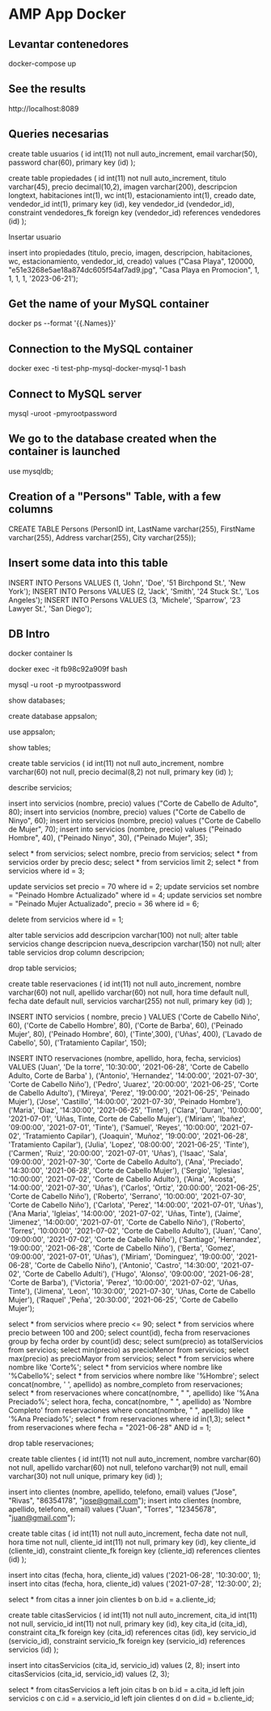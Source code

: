 # AMP App Docker

## Levantar contenedores
docker-compose up

## See the results
http://localhost:8089







## Queries necesarias

create table usuarios (
	id int(11) not null auto_increment,
    email varchar(50),
    password char(60),
    primary key (id)
    );


create table propiedades (
	id int(11) not null auto_increment,
    titulo varchar(45),
    precio decimal(10,2),
    imagen varchar(200),
    descripcion longtext,
    habitaciones int(1),
    wc int(1),
    estacionamiento int(1),
    creado date,
    vendedor_id int(1),
    primary key (id),
    key vendedor_id (vendedor_id),
    constraint vendedores_fk foreign key (vendedor_id) references vendedores (id)
    );

Insertar usuario

insert into propiedades (titulo, precio, imagen, descripcion, habitaciones, wc, estacionamiento, vendedor_id, creado) values ("Casa Playa", 120000, "e51e3268e5ae18a874dc605f54af7ad9.jpg", "Casa Playa en Promocion", 1, 1, 1, 1, '2023-06-21');








## Get the name of your MySQL container
docker ps --format '{{.Names}}'

## Connection to the MySQL container
docker exec -ti test-php-mysql-docker-mysql-1 bash

## Connect to MySQL server
mysql -uroot -pmyrootpassword

## We go to the database created when the container is launched
use mysqldb;

## Creation of a "Persons" Table, with a few columns
CREATE TABLE Persons (PersonID int, LastName varchar(255), FirstName varchar(255), Address varchar(255), City varchar(255));

## Insert some data into this table
INSERT INTO Persons VALUES (1, 'John', 'Doe', '51 Birchpond St.', 'New York');
INSERT INTO Persons VALUES (2, 'Jack', 'Smith', '24 Stuck St.', 'Los Angeles');
INSERT INTO Persons VALUES (3, 'Michele', 'Sparrow', '23 Lawyer St.', 'San Diego');





## DB Intro

docker container ls

docker exec -it fb98c92a909f bash

mysql -u root -p myrootpassword

show databases;

create database appsalon;

use appsalon;

show tables;

create table servicios (
	id int(11) not null auto_increment,
    nombre varchar(60) not null,
    precio decimal(8,2) not null,
    primary key (id)
    );

describe servicios;

insert into servicios (nombre, precio) values ("Corte de Cabello de Adulto", 80);
insert into servicios (nombre, precio) values ("Corte de Cabello de Ninyo", 60);
insert into servicios (nombre, precio) values ("Corte de Cabello de Mujer", 70);
insert into servicios (nombre, precio) values
    ("Peinado Hombre", 40),
    ("Peinado Ninyo", 30),
    ("Peinado Mujer", 35);

select * from servicios;
select nombre, precio from servicios;
select * from servicios order by precio desc;
select * from servicios limit 2;
select * from servicios where id = 3;

update servicios set precio = 70 where id = 2;
update servicios set nombre = "Peinado Hombre Actualizado" where id = 4;
update servicios set nombre = "Peinado Mujer Actualizado", precio = 36 where id = 6;

delete from servicios where id = 1;

alter table servicios add descripcion varchar(100) not null;
alter table servicios change descripcion nueva_descripcion varchar(150) not null;
alter table servicios drop column descripcion;

drop table servicios;

create table reservaciones (
    id int(11) not null auto_increment,
    nombre varchar(60) not null,
    apellido varchar(60) not null,
    hora time default null,
    fecha date default null,
    servicios varchar(255) not null,
    primary key (id)
    );

INSERT INTO servicios ( nombre, precio ) VALUES
    ('Corte de Cabello Niño', 60),
    ('Corte de Cabello Hombre', 80),
    ('Corte de Barba', 60),
    ('Peinado Mujer', 80),
    ('Peinado Hombre', 60),
    ('Tinte',300),
    ('Uñas', 400),
    ('Lavado de Cabello', 50),
    ('Tratamiento Capilar', 150);

INSERT INTO reservaciones (nombre, apellido, hora, fecha, servicios) VALUES
    ('Juan', 'De la torre', '10:30:00', '2021-06-28', 'Corte de Cabello Adulto, Corte de Barba' ),
    ('Antonio', 'Hernandez', '14:00:00', '2021-07-30', 'Corte de Cabello Niño'),
    ('Pedro', 'Juarez', '20:00:00', '2021-06-25', 'Corte de Cabello Adulto'),
    ('Mireya', 'Perez', '19:00:00', '2021-06-25', 'Peinado Mujer'),
    ('Jose', 'Castillo', '14:00:00', '2021-07-30', 'Peinado Hombre'),
    ('Maria', 'Diaz', '14:30:00', '2021-06-25', 'Tinte'),
    ('Clara', 'Duran', '10:00:00', '2021-07-01', 'Uñas, Tinte, Corte de Cabello Mujer'),
    ('Miriam', 'Ibañez', '09:00:00', '2021-07-01', 'Tinte'),
    ('Samuel', 'Reyes', '10:00:00', '2021-07-02', 'Tratamiento Capilar'),
    ('Joaquin', 'Muñoz', '19:00:00', '2021-06-28', 'Tratamiento Capilar'),
    ('Julia', 'Lopez', '08:00:00', '2021-06-25', 'Tinte'),
    ('Carmen', 'Ruiz', '20:00:00', '2021-07-01', 'Uñas'),
    ('Isaac', 'Sala', '09:00:00', '2021-07-30', 'Corte de Cabello Adulto'),
    ('Ana', 'Preciado', '14:30:00', '2021-06-28', 'Corte de Cabello Mujer'),
    ('Sergio', 'Iglesias', '10:00:00', '2021-07-02', 'Corte de Cabello Adulto'),
    ('Aina', 'Acosta', '14:00:00', '2021-07-30', 'Uñas'),
    ('Carlos', 'Ortiz', '20:00:00', '2021-06-25', 'Corte de Cabello Niño'),
    ('Roberto', 'Serrano', '10:00:00', '2021-07-30', 'Corte de Cabello Niño'),
    ('Carlota', 'Perez', '14:00:00', '2021-07-01', 'Uñas'),
    ('Ana Maria', 'Igleias', '14:00:00', '2021-07-02', 'Uñas, Tinte'),
    ('Jaime', 'Jimenez', '14:00:00', '2021-07-01', 'Corte de Cabello Niño'),
    ('Roberto', 'Torres', '10:00:00', '2021-07-02', 'Corte de Cabello Adulto'),
    ('Juan', 'Cano', '09:00:00', '2021-07-02', 'Corte de Cabello Niño'),
    ('Santiago', 'Hernandez', '19:00:00', '2021-06-28', 'Corte de Cabello Niño'),
    ('Berta', 'Gomez', '09:00:00', '2021-07-01', 'Uñas'),
    ('Miriam', 'Dominguez', '19:00:00', '2021-06-28', 'Corte de Cabello Niño'),
    ('Antonio', 'Castro', '14:30:00', '2021-07-02', 'Corte de Cabello Adulti'),
    ('Hugo', 'Alonso', '09:00:00', '2021-06-28', 'Corte de Barba'),
    ('Victoria', 'Perez', '10:00:00', '2021-07-02', 'Uñas, Tinte'),
    ('Jimena', 'Leon', '10:30:00', '2021-07-30', 'Uñas, Corte de Cabello Mujer'),
    ('Raquel' ,'Peña', '20:30:00', '2021-06-25', 'Corte de Cabello Mujer');

select * from servicios where precio <= 90;
select * from servicios where precio between 100 and 200;
select count(id), fecha from reservaciones group by fecha order by count(id) desc;
select sum(precio) as totalServicios from servicios;
select min(precio) as precioMenor from servicios;
select max(precio) as precioMayor from servicios;
select * from servicios where nombre like 'Corte%';
select * from servicios where nombre like '%Cabello%';
select * from servicios where nombre like '%Hombre';
select concat(nombre, ' ', apellido) as nombre_completo from reservaciones;
select * from reservaciones where concat(nombre, " ", apellido) like '%Ana Preciado%';
select hora, fecha, concat(nombre, " ", apellido) as 'Nombre Completo' from reservaciones where concat(nombre, " ", apellido) like '%Ana Preciado%';
select * from reservaciones where id in(1,3);
select * from reservaciones where fecha = "2021-06-28" AND id = 1;

drop table reservaciones;

create table clientes (
    id int(11) not null auto_increment,
    nombre varchar(60) not null,
    apellido varchar(60) not null,
    telefono varchar(9) not null,
    email varchar(30) not null unique,
    primary key (id)
    );

insert into clientes (nombre, apellido, telefono, email) values ("Jose", "Rivas", "86354178", "jose@gmail.com");
insert into clientes (nombre, apellido, telefono, email) values ("Juan", "Torres", "12345678", "juan@gmail.com");

create table citas (
    id int(11) not null auto_increment,
    fecha date not null,
    hora time not null,
    cliente_id int(11) not null,
    primary key (id),
    key cliente_id (cliente_id),
    constraint cliente_fk foreign key (cliente_id) references clientes (id)
    );

insert into citas (fecha, hora, cliente_id) values ('2021-06-28', '10:30:00', 1);
insert into citas (fecha, hora, cliente_id) values ('2021-07-28', '12:30:00', 2);

select * from citas a
    inner join clientes b on b.id = a.cliente_id;

create table citasServicios (
    id int(11) not null auto_increment,
    cita_id int(11) not null,
    servicio_id int(11) not null,
    primary key (id),
    key cita_id (cita_id),
    constraint cita_fk foreign key (cita_id) references citas (id),
    key servicio_id (servicio_id),
    constraint servicio_fk foreign key (servicio_id) references servicios (id)
    );

insert into citasServicios (cita_id, servicio_id) values (2, 8);
insert into citasServicios (cita_id, servicio_id) values (2, 3);

select * from citasServicios a
    left join citas b on b.id = a.cita_id
    left join servicios c on c.id = a.servicio_id
    left join clientes d on d.id = b.cliente_id;

